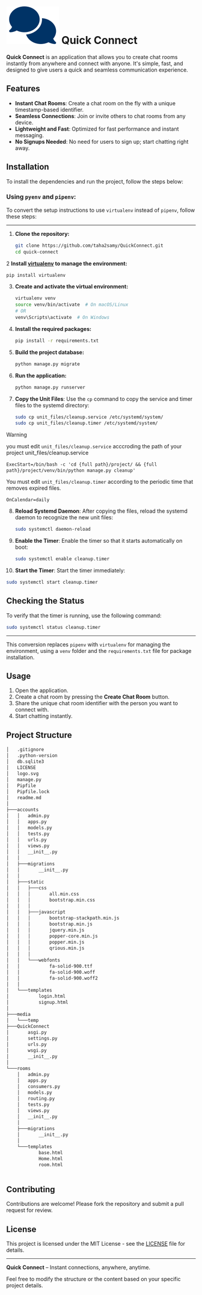 # ![alt text](logo.svg) Quick Connect



**Quick Connect** is an application that allows you to create chat rooms instantly from anywhere and connect with anyone. It's simple, fast, and designed to give users a quick and seamless communication experience.

## Features

- **Instant Chat Rooms**: Create a chat room on the fly with a unique timestamp-based identifier.
- **Seamless Connections**: Join or invite others to chat rooms from any device.
- **Lightweight and Fast**: Optimized for fast performance and instant messaging.
- **No Signups Needed**: No need for users to sign up; start chatting right away.

## Installation

To install the dependencies and run the project, follow the steps below:

### Using `pyenv` and `pipenv`:

To convert the setup instructions to use `virtualenv` instead of `pipenv`, follow these steps:

---

1. **Clone the repository:**
   ```bash
   git clone https://github.com/taha2samy/QuickConnect.git
   cd quick-connect
   ```

2 **Install [virtualenv](https://virtualenv.pypa.io/en/latest/) to manage the environment:**
   ```bash
   pip install virtualenv
   ```

3. **Create and activate the virtual environment:**
   ```bash
   virtualenv venv
   source venv/bin/activate  # On macOS/Linux
   # OR
   venv\Scripts\activate  # On Windows
   ```

4. **Install the required packages:**
   ```bash
   pip install -r requirements.txt
   ```

5. **Build the project database:**
   ```bash
   python manage.py migrate
   ```

6. **Run the application:**
   ```bash
   python manage.py runserver
   ```
7. **Copy the Unit Files**: Use the `cp` command to copy the service and timer files to the systemd directory:
   ```bash
   sudo cp unit_files/cleanup.service /etc/systemd/system/
   sudo cp unit_files/cleanup.timer /etc/systemd/system/
   ```
>[!WARNING]  
> you must edit `unit_files/cleanup.service` acccroding the path of your project
> unit_files/cleanup.service
> ```
> ExecStart=/bin/bash -c 'cd {full path}/project/ && {full path}/project/venv/bin/python manage.py cleanup'
>
> ```
> You must edit `unit_files/cleanup.timer` according to the periodic time that removes expired files.
>```
> OnCalendar=daily
>```

8. **Reload Systemd Daemon**: After copying the files, reload the systemd daemon to recognize the new unit files:
   ```bash
   sudo systemctl daemon-reload
   ```

9. **Enable the Timer**: Enable the timer so that it starts automatically on boot:
   ```bash
   sudo systemctl enable cleanup.timer
   ```

10. **Start the Timer**: Start the timer immediately:
   ```bash
   sudo systemctl start cleanup.timer
   ```

## Checking the Status

To verify that the timer is running, use the following command:
```bash
sudo systemctl status cleanup.timer
```


---

This conversion replaces `pipenv` with `virtualenv` for managing the environment, using a `venv` folder and the `requirements.txt` file for package installation.

## Usage

1. Open the application.
2. Create a chat room by pressing the **Create Chat Room** button.
3. Share the unique chat room identifier with the person you want to connect with.
4. Start chatting instantly.

## Project Structure

```plaintext
│   .gitignore
│   .python-version
│   db.sqlite3
│   LICENSE
│   logo.svg
│   manage.py
│   Pipfile
│   Pipfile.lock
│   readme.md
│
├───accounts
│   │   admin.py
│   │   apps.py
│   │   models.py
│   │   tests.py
│   │   urls.py
│   │   views.py
│   │   __init__.py
│   │
│   ├───migrations
│   │       __init__.py
│   │
│   ├───static
│   │   ├───css
│   │   │       all.min.css
│   │   │       bootstrap.min.css
│   │   │
│   │   ├───javascript
│   │   │       bootstrap-stackpath.min.js
│   │   │       bootstrap.min.js
│   │   │       jquery.min.js
│   │   │       popper-core.min.js
│   │   │       popper.min.js
│   │   │       qrious.min.js
│   │   │
│   │   └───webfonts
│   │           fa-solid-900.ttf
│   │           fa-solid-900.woff
│   │           fa-solid-900.woff2
│   │
│   └───templates
│           login.html
│           signup.html
│
├───media
│   └───temp
├───QuickConnect
│       asgi.py
│       settings.py
│       urls.py
│       wsgi.py
│       __init__.py
│
└───rooms
    │   admin.py
    │   apps.py
    │   consumers.py
    │   models.py
    │   routing.py
    │   tests.py
    │   views.py
    │   __init__.py
    │
    ├───migrations
    │       __init__.py
    │
    └───templates
            base.html
            Home.html
            room.html


```

## Contributing

Contributions are welcome! Please fork the repository and submit a pull request for review.

## License

This project is licensed under the MIT License - see the [LICENSE](LICENSE) file for details.

---

**Quick Connect** – Instant connections, anywhere, anytime.

Feel free to modify the structure or the content based on your specific project details.
